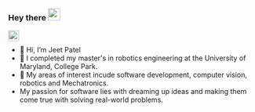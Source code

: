 ### Hey there <img src="https://media.giphy.com/media/hvRJCLFzcasrR4ia7z/giphy.gif" width="25px">
<a href="https://www.linkedin.com/in/jeetpatel242/">
  <img align="left" alt="Jeet's LinkedIN" width="22px" src="https://raw.githubusercontent.com/peterthehan/peterthehan/master/assets/linkedin.svg" />
</a>
<br />

- 👋 Hi, I’m Jeet Patel
- 🌱 I completed my master's in robotics engineering at the University of Maryland, College Park.
- 👀 My areas of interest incude software development, computer vision, robotics and Mechatronics.
- My passion for software lies with dreaming up ideas and making them come true with solving real-world problems.
